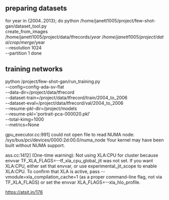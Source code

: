 <!-- @article{robb2020fsgan,
  title   = {Few-Shot Adaptation of Generative Adversarial Networks},
  author  = {Robb, Esther and Chu, Wen-Sheng and Kumar, Abhishek and Huang, Jia-Bin},
  journal = {arXiv preprint arXiv:2010.11943},
  year    = {2020}
} -->

## preparing datasets
for year in {2004..2013}; do
python /home/janett1005/project/few-shot-gan/dataset_tool.py \
create_from_images \
/home/janett1005/project/data/tfrecords/$year \
/home/janett1005/project/data/crop/merge/$year \
--resolution 1024 \
--partition 1
done


## training networks
python /project/few-shot-gan/run_training.py \
--config=config-ada-sv-flat \
--data-dir=/project/data/tfrecord \
--dataset-train=/project/data/tfrecord/train/2004_to_2006 \
--dataset-eval=/project/data/tfrecord/val/2004_to_2006 \
--resume-pkl-dir=/project/models \
--resume-pkl='portrait-pca-000020.pkl' \
--total-kimg=1000 \
--metrics=None

gpu_executor.cc:991] could not open file to read NUMA node: /sys/bus/pci/devices/0000:2d:00.0/numa_node
Your kernel may have been built without NUMA support.

ass.cc:1412] (One-time warning): Not using XLA:CPU for cluster because envvar TF_XLA_FLAGS=--tf_xla_cpu_global_jit was not set.  If you want XLA:CPU, either set that envvar, or use experimental_jit_scope to enable XLA:CPU.  To confirm that XLA is active, pass --vmodule=xla_compilation_cache=1 (as a proper command-line flag, not via TF_XLA_FLAGS) or set the envvar XLA_FLAGS=--xla_hlo_profile.

https://atsit.in/176